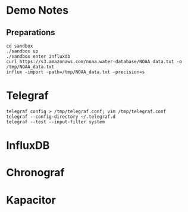 Demo Notes
==========

Preparations
------------

```
cd sandbox
./sandbox up
./sandbox enter influxdb
curl https://s3.amazonaws.com/noaa.water-database/NOAA_data.txt -o /tmp/NOAA_data.txt
influx -import -path=/tmp/NOAA_data.txt -precision=s
```

Telegraf
========

```
telegraf config > /tmp/telegraf.conf; vim /tmp/telegraf.conf
telegraf --config-directory ~/.telegraf.d
telegraf --test --input-filter system
```

InfluxDB
========

Chronograf
==========

Kapacitor
=========

